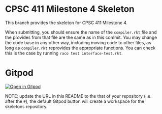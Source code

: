 # CPSC 411 Milestone 4 Skeleton
This branch provides the skeleton for CPSC 411 Milestone 4.

When submitting, you should ensure the name of the `compiler.rkt` file and the
provides from that file are the same as in this commit.
You may change the code base in any other way, including moving code to other
files, as long as `compiler.rkt` reprovides the appropriate functions.
You can check this is the case by running `raco test interface-test.rkt`.

# Gitpod 

[![Open in Gitpod](https://gitpod.io/button/open-in-gitpod.svg)](https://gitpod.io/#https://github.com/capt-hb/compilers-skeletons-vub)

NOTE: update the URL in this README to the that of your repository (i.e. after the `#`), the default Gitpod button will create a workspace for the skeletons repository.
